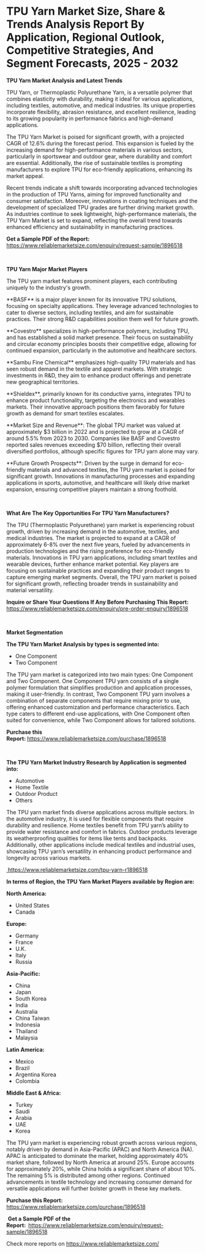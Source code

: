 <p><h1>TPU Yarn Market Size, Share & Trends Analysis Report By Application, Regional Outlook, Competitive Strategies, And Segment Forecasts, 2025 - 2032</h1></p><p><strong>TPU Yarn Market Analysis and Latest Trends</strong></p>
<p><p>TPU Yarn, or Thermoplastic Polyurethane Yarn, is a versatile polymer that combines elasticity with durability, making it ideal for various applications, including textiles, automotive, and medical industries. Its unique properties incorporate flexibility, abrasion resistance, and excellent resilience, leading to its growing popularity in performance fabrics and high-demand applications.</p><p>The TPU Yarn Market is poised for significant growth, with a projected CAGR of 12.6% during the forecast period. This expansion is fueled by the increasing demand for high-performance materials in various sectors, particularly in sportswear and outdoor gear, where durability and comfort are essential. Additionally, the rise of sustainable textiles is prompting manufacturers to explore TPU for eco-friendly applications, enhancing its market appeal.</p><p>Recent trends indicate a shift towards incorporating advanced technologies in the production of TPU Yarns, aiming for improved functionality and consumer satisfaction. Moreover, innovations in coating techniques and the development of specialized TPU grades are further driving market growth. As industries continue to seek lightweight, high-performance materials, the TPU Yarn Market is set to expand, reflecting the overall trend towards enhanced efficiency and sustainability in manufacturing practices.</p></p>
<p><strong>Get a Sample PDF of the Report:&nbsp;</strong> <a href="https://www.reliablemarketsize.com/enquiry/request-sample/1896518?utm_campaign=3092&utm_medium=2&utm_source=Github&utm_content=ia&utm_term=02042025&utm_id=tpu-yarn">https://www.reliablemarketsize.com/enquiry/request-sample/1896518</a></p>
<p>&nbsp;</p>
<p><strong>TPU Yarn Major Market Players</strong></p>
<p><p>The TPU yarn market features prominent players, each contributing uniquely to the industry's growth. </p><p>**BASF** is a major player known for its innovative TPU solutions, focusing on specialty applications. They leverage advanced technologies to cater to diverse sectors, including textiles, and aim for sustainable practices. Their strong R&D capabilities position them well for future growth.</p><p>**Covestro** specializes in high-performance polymers, including TPU, and has established a solid market presence. Their focus on sustainability and circular economy principles boosts their competitive edge, allowing for continued expansion, particularly in the automotive and healthcare sectors.</p><p>**Sambu Fine Chemical** emphasizes high-quality TPU materials and has seen robust demand in the textile and apparel markets. With strategic investments in R&D, they aim to enhance product offerings and penetrate new geographical territories.</p><p>**Shieldex**, primarily known for its conductive yarns, integrates TPU to enhance product functionality, targeting the electronics and wearables markets. Their innovative approach positions them favorably for future growth as demand for smart textiles escalates.</p><p>**Market Size and Revenue**: The global TPU market was valued at approximately $3 billion in 2022 and is projected to grow at a CAGR of around 5.5% from 2023 to 2030. Companies like BASF and Covestro reported sales revenues exceeding $70 billion, reflecting their overall diversified portfolios, although specific figures for TPU yarn alone may vary.</p><p>**Future Growth Prospects**: Driven by the surge in demand for eco-friendly materials and advanced textiles, the TPU yarn market is poised for significant growth. Innovations in manufacturing processes and expanding applications in sports, automotive, and healthcare will likely drive market expansion, ensuring competitive players maintain a strong foothold.</p></p>
<p>&nbsp;</p>
<p><strong>What Are The Key Opportunities For TPU Yarn Manufacturers?</strong></p>
<p><p>The TPU (Thermoplastic Polyurethane) yarn market is experiencing robust growth, driven by increasing demand in the automotive, textiles, and medical industries. The market is projected to expand at a CAGR of approximately 6-8% over the next five years, fueled by advancements in production technologies and the rising preference for eco-friendly materials. Innovations in TPU yarn applications, including smart textiles and wearable devices, further enhance market potential. Key players are focusing on sustainable practices and expanding their product ranges to capture emerging market segments. Overall, the TPU yarn market is poised for significant growth, reflecting broader trends in sustainability and material versatility.</p></p>
<p><strong>Inquire or Share Your Questions If Any Before Purchasing This Report:</strong> <a href="https://www.reliablemarketsize.com/enquiry/pre-order-enquiry/1896518?utm_campaign=3092&utm_medium=2&utm_source=Github&utm_content=ia&utm_term=02042025&utm_id=tpu-yarn">https://www.reliablemarketsize.com/enquiry/pre-order-enquiry/1896518</a></p>
<p>&nbsp;</p>
<p><strong>Market Segmentation</strong></p>
<p><strong>The TPU Yarn Market Analysis by types is segmented into:</strong></p>
<p><ul><li>One Component</li><li>Two Component</li></ul></p>
<p><p>The TPU yarn market is categorized into two main types: One Component and Two Component. One Component TPU yarn consists of a single polymer formulation that simplifies production and application processes, making it user-friendly. In contrast, Two Component TPU yarn involves a combination of separate components that require mixing prior to use, offering enhanced customization and performance characteristics. Each type caters to different end-use applications, with One Component often suited for convenience, while Two Component allows for tailored solutions.</p></p>
<p><strong>Purchase this Report:&nbsp;</strong><a href="https://www.reliablemarketsize.com/purchase/1896518?utm_campaign=3092&utm_medium=2&utm_source=Github&utm_content=ia&utm_term=02042025&utm_id=tpu-yarn">https://www.reliablemarketsize.com/purchase/1896518</a></p>
<p>&nbsp;</p>
<p><strong>The TPU Yarn Market Industry Research by Application is segmented into:</strong></p>
<p><ul><li>Automotive</li><li>Home Textile</li><li>Outdoor Product</li><li>Others</li></ul></p>
<p><p>The TPU yarn market finds diverse applications across multiple sectors. In the automotive industry, it is used for flexible components that require durability and resilience. Home textiles benefit from TPU yarn’s ability to provide water resistance and comfort in fabrics. Outdoor products leverage its weatherproofing qualities for items like tents and backpacks. Additionally, other applications include medical textiles and industrial uses, showcasing TPU yarn’s versatility in enhancing product performance and longevity across various markets.</p></p>
<p><a href="https://www.reliablemarketsize.com/tpu-yarn-r1896518?utm_campaign=3092&utm_medium=2&utm_source=Github&utm_content=ia&utm_term=02042025&utm_id=tpu-yarn">&nbsp;https://www.reliablemarketsize.com/tpu-yarn-r1896518</a></p>
<p><strong>In terms of Region, the TPU Yarn Market Players available by Region are:</strong></p>
<p>
    <p> <strong> North America: </strong>
        <ul>
            <li>United States</li>
            <li>Canada</li>
        </ul>
        </p> 
    <p> <strong> Europe: </strong>
        <ul>
            <li>Germany</li>
            <li>France</li>
            <li>U.K.</li>
            <li>Italy</li>
            <li>Russia</li>
        </ul>
        </p> 
    <p> <strong> Asia-Pacific: </strong>
        <ul>
            <li>China</li>
            <li>Japan</li>
            <li>South Korea</li>
            <li>India</li>
            <li>Australia</li>
            <li>China Taiwan</li>
            <li>Indonesia</li>
            <li>Thailand</li>
            <li>Malaysia</li>
        </ul>
        </p> 
    <p> <strong> Latin America: </strong>
        <ul>
            <li>Mexico</li>
            <li>Brazil</li>
            <li>Argentina Korea</li>
            <li>Colombia</li>
        </ul>
        </p> 
    <p> <strong> Middle East & Africa: </strong>
        <ul>
            <li>Turkey</li>
            <li>Saudi</li>
            <li>Arabia</li>
            <li>UAE</li>
            <li>Korea</li>
        </ul>
    </p>
    </p>
<p><p>The TPU yarn market is experiencing robust growth across various regions, notably driven by demand in Asia-Pacific (APAC) and North America (NA). APAC is anticipated to dominate the market, holding approximately 40% market share, followed by North America at around 25%. Europe accounts for approximately 20%, while China holds a significant share of about 10%. The remaining 5% is distributed among other regions. Continued advancements in textile technology and increasing consumer demand for versatile applications will further bolster growth in these key markets.</p></p>
<p><strong>Purchase this Report: </strong><a href="https://www.reliablemarketsize.com/purchase/1896518?utm_campaign=3092&utm_medium=2&utm_source=Github&utm_content=ia&utm_term=02042025&utm_id=tpu-yarn">https://www.reliablemarketsize.com/purchase/1896518</a></p>
<p>&nbsp;<strong>Get a Sample PDF of the Report:&nbsp;&nbsp;</strong><a href="https://www.reliablemarketsize.com/enquiry/request-sample/1896518?utm_campaign=3092&utm_medium=2&utm_source=Github&utm_content=ia&utm_term=02042025&utm_id=tpu-yarn">https://www.reliablemarketsize.com/enquiry/request-sample/1896518</a></p>
<p><strong></strong></p>
<p>Check more reports on <a href="https://www.reliablemarketsize.com/?utm_campaign=3092&utm_medium=2&utm_source=Github&utm_content=ia&utm_term=02042025&utm_id=tpu-yarn">https://www.reliablemarketsize.com/</a></p>